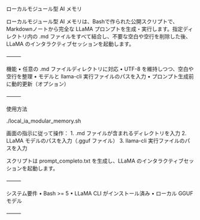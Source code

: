 ローカルモジュール型 AI メモリ

ローカルモジュール型 AI メモリは、Bashで作られた公開スクリプトで、Markdownノートから完全な LLaMA プロンプトを生成・実行します。指定ディレクトリ内の .md ファイルをすべて結合し、不要な空白や空行を削除した後、LLaMA のインタラクティブセッションを起動します。

⸻

機能
	•	任意の .md ファイルディレクトリに対応
	•	UTF-8 を維持しつつ、空白や空行を整理
	•	モデルと llama-cli 実行ファイルのパスを入力
	•	プロンプト生成前に動的更新（オプション）

⸻

使用方法

./local_ia_modular_memory.sh

画面の指示に従って操作：
	1.	.md ファイルが含まれるディレクトリを入力
	2.	LLaMA モデルのパスを入力（.gguf ファイル）
	3.	llama-cli 実行ファイルのパスを入力

スクリプトは prompt_completo.txt を生成し、LLaMA のインタラクティブセッションを起動します。

⸻

システム要件
	•	Bash >= 5
	•	LLaMA CLI がインストール済み
	•	ローカル GGUF モデル

⸻


